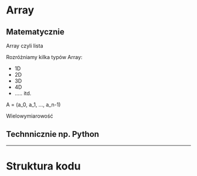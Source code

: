 # Array

## Matematycznie

Array czyli lista 

Rozróżniamy kilka typów Array:
* 1D
* 2D
* 3D
* 4D
* ..... itd.

A = (a_0, a_1, ..., a_n-1)

Wielowymiarowość

## Technnicznie np. Python

---

# Struktura kodu
